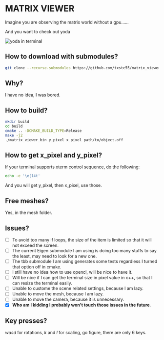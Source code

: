 # MATRIX VIEWER

Imagine you are observing the matrix world without a gpu......

And you want to check out yoda

![yoda in terminal](https://github.com/txstc55/matrix_viewer/raw/master/pic/matrix_effect.png)



## How to download with submodules?
```bash
git clone --recurse-submodules https://github.com/txstc55/matrix_viewer
```

## Why?
I have no idea, I was bored.

## How to build?
```bash
mkdir build
cd build
cmake .. -DCMAKE_BUILD_TYPE=Release
make -j2
./matrix_viewer_bin y_pixel x_pixel path/to/object.off
```

## How to get x_pixel and y_pixel?
If your terminal supports xterm control sequence, do the following:
```bash
echo -e '\e[14t'
```
And you will get y_pixel, then x_pixel, use those.

## Free meshes?
Yes, in the mesh folder.

## Issues?
- [ ] To avoid too many if loops, the size of the item is limited so that it will not exceed the screen.
- [ ] The current Eigen submodule I am using is doing too many stuffs to say the least, may need to look for a new one.
- [ ] The tbb submodule I am using generates some tests regardless I turned that option off in cmake.
- [ ] I still have no idea how to use opencl, will be nice to have it.
- [ ] Will be nice if I can get the terminal size in pixel value in c++, so that I can resize the terminal easily.
- [ ] Unable to custome the scene related settings, because I am lazy.
- [ ] Unable to move the mesh, because I am lazy.
- [ ] Unable to move the camera, because it is unnecessary.
- [x] **Who am I kidding I probably won't touch those issues in the future**.

## Key presses?
*wasd* for rotations, *k* and *l* for scaling, go figure, there are only 6 keys.
